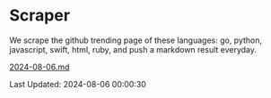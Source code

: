 # Scraper

We scrape the github trending page of these languages: go, python, javascript, swift, html, ruby, and push a markdown result everyday.

[2024-08-06.md](https://github.com/henson/Scraper/blob/master/2024-08-06.md)

Last Updated: 2024-08-06 00:00:30